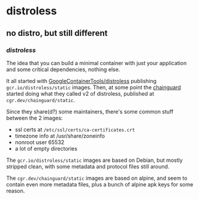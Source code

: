 # distroless

## no distro, but still different

### _distroless_

The idea that you can build a minimal container with just your application and some critical dependencies,
nothing else.

It all started with [GoogleContainerTools/distroless](GoogleContainerTools/distroless)
publishing `gcr.io/distroless/static` images.
Then, at some point the [chainguard](https://chainguard.dev/)
started doing what they called v2 of distroless,
published at `cgr.dev/chainguard/static`.

Since they share(d?) some maintainers, there's some common stuff between the 2 images:

- ssl certs at `/etc/ssl/certs/ca-certificates.crt`
- timezone info at /usr/share/zoneinfo
- nonroot user 65532
- a lot of empty directories

The `gcr.io/distroless/static` images are based on Debian,
but mostly stripped clean,
with some metadata and protocol files still around.

The `cgr.dev/chainguard/static` images are based on alpine,
and seem to contain even more metadata files,
plus a bunch of alpine apk keys for some reason.
